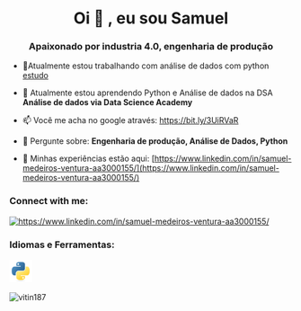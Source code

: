 <h1 align="center">Oi 👋 , eu sou Samuel </h1>
<h3 align="center">Apaixonado por industria 4.0, engenharia de produção</h3>

- 🔭Atualmente estou trabalhando com análise de dados com python [estudo](https://www.datascienceacademy.com.br/)

- 🌱 Atualmente estou aprendendo Python e Análise de dados na DSA **Análise de dados via Data Science Academy**

- 📫 Você me acha no google através: https://bit.ly/3UiRVaR

- 💬 Pergunte sobre: **Engenharia de produção, Análise de Dados, Python**

- 📄 Minhas experiências estão aqui: [https://www.linkedin.com/in/samuel-medeiros-ventura-aa3000155/](https://www.linkedin.com/in/samuel-medeiros-ventura-aa3000155/)

<h3 align="left">Connect with me:</h3>
<p align="left">
<a href="https://linkedin.com/in/https://www.linkedin.com/in/samuel-medeiros-ventura-aa3000155/" target="blank"><img align="center" src="https://raw.githubusercontent.com/rahuldkjain/github-profile-readme-generator/master/src/images/icons/Social/linked-in-alt.svg" alt="https://www.linkedin.com/in/samuel-medeiros-ventura-aa3000155/" height="30" width="40" /></a>
</p>

<h3 align="left">Idiomas e Ferramentas:</h3>
<p align="esquerda"> <a href="https://www.python.org" target="_blank" rel="noreferrer"> <img src="https://raw.githubusercontent.com/devicons/devicon/master/icons/python/python-original.svg" alt="python" width="40" height="40"/> </a> </p>

<p><img align="center" src="https://github-readme-stats.vercel.app/api/top-langs?username=vitin187&show_icons=true&locale=en&layout=compact" alt="vitin187" /></p>

<!---

- 👋 Hi, I’m @VITIN187
- 👀 I’m interested in ...
- 🌱 I’m currently learning ...
- 💞️ I’m looking to collaborate on ...
- 📫 How to reach me ...
- 😄 Pronouns: ...
- ⚡ Fun fact: ...


VITIN187/VITIN187 is a ✨ special ✨ repository because its `README.md` (this file) appears on your GitHub profile.
You can click the Preview link to take a look at your changes.
--->
